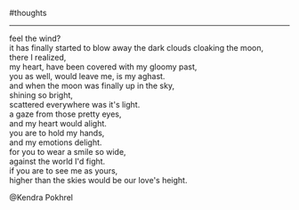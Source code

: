 
#thoughts 

___



feel the wind?    
	it has finally started to blow away the dark clouds cloaking the moon,  
	there I realized,  
my heart, have been covered with my gloomy past,   
you as well, would leave me, is my aghast.  
	and when the moon was finally up in the sky,  
		shining so bright,  
		scattered everywhere was it's light.  
	a gaze from those pretty eyes,  
		and my heart would alight.  
	you are to hold my hands,  
		and my emotions delight.  
	for you to wear a smile so wide,    
		against the world I'd fight.  
	if you are to see me as yours,  
		higher than the skies would be our love's height.




@Kendra Pokhrel